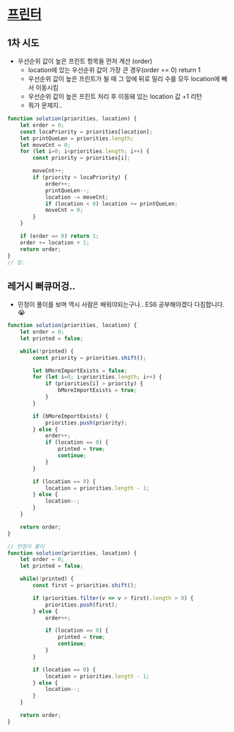# [프린터](https://programmers.co.kr/learn/courses/30/lessons/42587)

## 1차 시도

* 우선순위 값이 높은 프린트 항목들 먼저 계산 (order)
  * location에 있는 우선순위 값이 가장 큰 경우(order == 0) return 1
  * 우선순위 값이 높은 프린트가 될 때 그 앞에 뒤로 밀리 수를 모두 location에 빼서 이동시킴
  * 우선순위 값이 높은 프린트 처리 후 이동돼 있는 location 값 +1 리턴
  * 뭐가 문제지..

```javascript
function solution(priorities, location) {
    let order = 0;
    const locaPriority = priorities[location];
    let printQueLen = priorities.length;
    let moveCnt = 0;
    for (let i=0; i<priorities.length; i++) {
        const priority = priorities[i];

        moveCnt++;
        if (priority > locaPriority) {
            order++;
            printQueLen--;
            location -= moveCnt;
            if (location < 0) location += printQueLen;
            moveCnt = 0;
        }
    }

    if (order == 0) return 1;
    order += location + 1;
    return order;
}
// 망..
```

## 레거시 뻐큐머겅..

* 민정이 풀이를 보며 역시 사람은 배워야되는구나.. ES6 공부해야겠다 다짐합니다.😭

```js
function solution(priorities, location) {
    let order = 0;
    let printed = false;

    while(!printed) {
        const priority = priorities.shift();

        let bMoreImportExists = false;
        for (let i=0; i<priorities.length; i++) {
            if (priorities[i] > priority) {
                bMoreImportExists = true;
            }
        }

        if (bMoreImportExists) {
            priorities.push(priority);
        } else {
            order++;
            if (location == 0) {
                printed = true;
                continue;
            }
        }

        if (location == 0) {
            location = priorities.length - 1;
        } else {
            location--;
        }
    }

    return order;
}

// 민정이 풀이
function solution(priorities, location) {
    let order = 0;
    let printed = false;

    while(!printed) {
        const first = priorities.shift();

        if (priorities.filter(v => v > first).length > 0) {
            priorities.push(first);
        } else {
            order++;

            if (location == 0) {
                printed = true;
                continue;
            }
        }

        if (location == 0) {
            location = priorities.length - 1;
        } else {
            location--;
        }
    }

    return order;
}

```